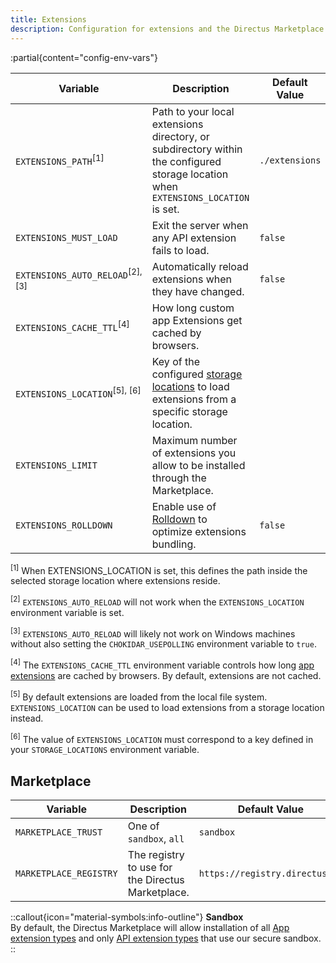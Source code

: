 ```yaml
---
title: Extensions
description: Configuration for extensions and the Directus Marketplace.
---
```


:partial{content="config-env-vars"}

| Variable                                    | Description                                                                                                                        | Default Value  |
| ------------------------------------------- | ---------------------------------------------------------------------------------------------------------------------------------- | -------------- |
| `EXTENSIONS_PATH`<sup>[1]</sup>             | Path to your local extensions directory, or subdirectory within the configured storage location when `EXTENSIONS_LOCATION` is set. | `./extensions` |
| `EXTENSIONS_MUST_LOAD`                      | Exit the server when any API extension fails to load.                                                                              | `false`        |
| `EXTENSIONS_AUTO_RELOAD`<sup>[2], [3]</sup> | Automatically reload extensions when they have changed.                                                                            | `false`        |
| `EXTENSIONS_CACHE_TTL`<sup>[4]</sup>        | How long custom app Extensions get cached by browsers.                                                                             |                |
| `EXTENSIONS_LOCATION`<sup>[5], [6]</sup>    | Key of the configured [storage locations](/configuration/files) to load extensions from a specific storage location.               |                |
| `EXTENSIONS_LIMIT`                          | Maximum number of extensions you allow to be installed through the Marketplace.                                                    |                |
| `EXTENSIONS_ROLLDOWN`                       | Enable use of [Rolldown](https://rolldown.rs/) to optimize extensions bundling.                                                    | `false`        |

<sup>[1]</sup> When EXTENSIONS_LOCATION is set, this defines the path inside the selected storage location where extensions reside.

<sup>[2]</sup> `EXTENSIONS_AUTO_RELOAD` will not work when the `EXTENSIONS_LOCATION` environment variable is set.

<sup>[3]</sup> `EXTENSIONS_AUTO_RELOAD` will likely not work on Windows machines without also setting the `CHOKIDAR_USEPOLLING` environment variable to `true`.

<sup>[4]</sup> The `EXTENSIONS_CACHE_TTL` environment variable controls how long [app extensions](/guides/extensions/app-extensions) are cached by browsers. By default, extensions are not cached.

<sup>[5]</sup> By default extensions are loaded from the local file system. `EXTENSIONS_LOCATION` can be used to load extensions from a storage location instead.

<sup>[6]</sup> The value of `EXTENSIONS_LOCATION` must correspond to a key defined in your `STORAGE_LOCATIONS` environment variable.

## Marketplace

| Variable               | Description                                       | Default Value                  |
| ---------------------- | ------------------------------------------------- | ------------------------------ |
| `MARKETPLACE_TRUST`    | One of `sandbox`, `all`                           | `sandbox`                      |
| `MARKETPLACE_REGISTRY` | The registry to use for the Directus Marketplace. | `https://registry.directus.io` |

::callout{icon="material-symbols:info-outline"}
**Sandbox**  
By default, the Directus Marketplace will allow installation of all [App extension types](/guides/extensions/app-extensions) and only [API extension types](/guides/extensions/api-extensions) that use our secure sandbox.
::
